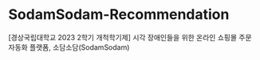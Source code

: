 # SodamSodam-Recommendation
 [경상국립대학교 2023 2학기 개척학기제] 시각 장애인들을 위한 온라인 쇼핑몰 주문 자동화 플랫폼, 소담소담(SodamSodam)

